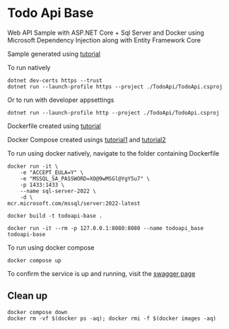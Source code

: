 # Todo Api Base
Web API Sample with ASP.NET Core + Sql Server and Docker using Microsoft Dependency Injection along with Entity Framework Core

Sample generated using [tutorial](https://learn.microsoft.com/en-us/aspnet/core/tutorials/first-web-api?view=aspnetcore-8.0&tabs=visual-studio-code)

To run natively
```
dotnet dev-certs https --trust
dotnet run --launch-profile https --project ./TodoApi/TodoApi.csproj
```

Or to run with developer appsettings
```
dotnet run --launch-profile http --project ./TodoApi/TodoApi.csproj
```

Dockerfile created using [tutorial](https://learn.microsoft.com/en-us/dotnet/core/docker/build-container?tabs=linux&pivots=dotnet-9-0)

Docker Compose created usings [tutorial1](https://www.twilio.com/en-us/blog/developers/community/containerize-your-aspdotnet-core-application-and-sql-server-with-docker) and [tutorial2](https://www.twilio.com/en-us/blog/developers/community/containerize-your-sql-server-with-docker-and-aspnet-core-with-ef-core)

To run using docker natively, navigate to the folder containing Dockerfile
```
docker run -it \
    -e "ACCEPT_EULA=Y" \
    -e "MSSQL_SA_PASSWORD=XO@9wMSGl@YgY5u7" \
    -p 1433:1433 \
    --name sql-server-2022 \
    -d \
mcr.microsoft.com/mssql/server:2022-latest

docker build -t todoapi-base .

docker run -it --rm -p 127.0.0.1:8080:8080 --name todoapi_base todoapi-base
```

To run using docker compose
```
docker compose up
```

To confirm the service is up and running, visit the [swagger page](http://localhost:8080/swagger/index.html)

## Clean up
```
docker compose down
docker rm -vf $(docker ps -aq); docker rmi -f $(docker images -aq)
```